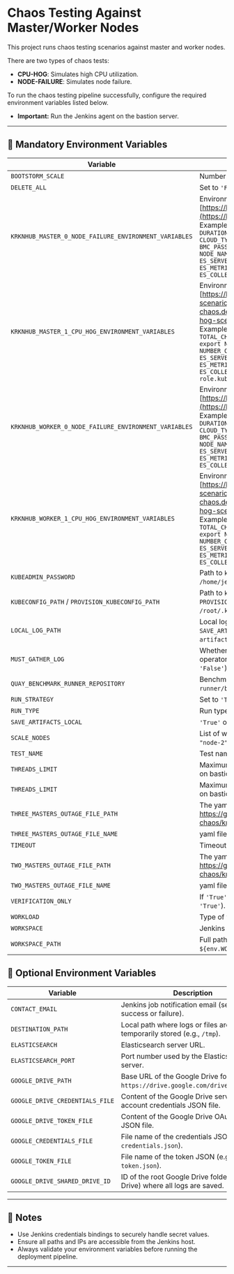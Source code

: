 # Chaos Testing Against Master/Worker Nodes

This project runs chaos testing scenarios against master and worker nodes.

There are two types of chaos tests:
- **CPU-HOG**: Simulates high CPU utilization.
- **NODE-FAILURE**: Simulates node failure.

To run the chaos testing pipeline successfully, configure the required environment variables listed below.

- **Important:** Run the Jenkins agent on the bastion server.

---

## 🚨 Mandatory Environment Variables

| Variable                                              | Description                                                                                                                                                                                                                                                                                                                                                                                                                                                                                                                                                                                                                                                                                                                 |
|-------------------------------------------------------|-----------------------------------------------------------------------------------------------------------------------------------------------------------------------------------------------------------------------------------------------------------------------------------------------------------------------------------------------------------------------------------------------------------------------------------------------------------------------------------------------------------------------------------------------------------------------------------------------------------------------------------------------------------------------------------------------------------------------------|
| `BOOTSTORM_SCALE`                                     | Number of VMs to launch during a bootstorm scenario (e.g., `120`).                                                                                                                                                                                                                                                                                                                                                                                                                                                                                                                                                                                                                                                          |
| `DELETE_ALL`                                          | Set to `'False'` to retain running VMs; `'True'` will delete them.                                                                                                                                                                                                                                                                                                                                                                                                                                                                                                                                                                                                                                                          |
| `KRKNHUB_MASTER_0_NODE_FAILURE_ENVIRONMENT_VARIABLES` | Environment variables for master node failure using krkn-hub:<br>[https://krkn-chaos.dev/docs/scenarios/node-scenarios/](https://krkn-chaos.dev/docs/scenarios/node-scenarios/)<br>Example: `export UUID="1234"; export TIMEOUT="3600"; export DURATION="600"; export TOTAL_CHAOS_DURATION="600"; export CLOUD_TYPE="bm"; export BMC_USER="user"; export BMC_PASSWORD="password"; export BMC_ADDR="ip"; export NODE_NAME="node-0"; export ENABLE_ES="True"; export ES_SERVER="elastic_server_name"; export ES_PORT="9200"; export ES_METRICS_INDEX="krkn-hub-master-failure-test"; export ES_COLLECT_METRICS="True"`                                                                                                        |
| `KRKNHUB_MASTER_1_CPU_HOG_ENVIRONMENT_VARIABLES`      | Environment variables for master CPU hog using krkn-hub:<br>[https://krkn-chaos.dev/docs/scenarios/hog-scenarios/cpu-hog-scenario/cpu-hog-scenario-krkn-hub/](https://krkn-chaos.dev/docs/scenarios/hog-scenarios/cpu-hog-scenario/cpu-hog-scenario-krkn-hub/)<br>Example: `export UUID="1234"; export TIMEOUT="3600"; export TOTAL_CHAOS_DURATION="600"; export NODE_CPU_PERCENTAGE="90"; export NODE_SELECTOR="kubernetes.io/hostname=node-1"; export NUMBER_OF_NODES="1"; export ENABLE_ES="True"; export ES_SERVER="elastic_server_name"; export ES_PORT="9200"; export ES_METRICS_INDEX="krkn-hub-master-cpu-hog-test"; export ES_COLLECT_METRICS="True"; export TAINTS=["node-role.kubernetes.io/master:NoSchedule"]` |
| `KRKNHUB_WORKER_0_NODE_FAILURE_ENVIRONMENT_VARIABLES` | Environment variables for worker node failure using krkn-hub:<br>[https://krkn-chaos.dev/docs/scenarios/node-scenarios/](https://krkn-chaos.dev/docs/scenarios/node-scenarios/)<br>Example: `export UUID="1234"; export TIMEOUT="3600"; export DURATION="600"; export TOTAL_CHAOS_DURATION="600"; export CLOUD_TYPE="bm"; export BMC_USER="user"; export BMC_PASSWORD="password"; export BMC_ADDR="ip"; export NODE_NAME="node-0"; export ENABLE_ES="True"; export ES_SERVER="elastic_server_name"; export ES_PORT="9200"; export ES_METRICS_INDEX="krkn-hub-worker-failure-test"; export ES_COLLECT_METRICS="True"`                                                                                                        |
| `KRKNHUB_WORKER_1_CPU_HOG_ENVIRONMENT_VARIABLES`      | Environment variables for worker CPU hog using krkn-hub:<br>[https://krkn-chaos.dev/docs/scenarios/hog-scenarios/cpu-hog-scenario/cpu-hog-scenario-krkn-hub/](https://krkn-chaos.dev/docs/scenarios/hog-scenarios/cpu-hog-scenario/cpu-hog-scenario-krkn-hub/)<br>Example: `export UUID="1234"; export TIMEOUT="3600"; export TOTAL_CHAOS_DURATION="600"; export NODE_CPU_PERCENTAGE="90"; export NODE_SELECTOR="kubernetes.io/hostname=node-1"; export NUMBER_OF_NODES="1"; export ENABLE_ES="True"; export ES_SERVER="elastic_server_name"; export ES_PORT="9200"; export ES_METRICS_INDEX="krkn-hub-worker-cpu-hog-test"; export ES_COLLECT_METRICS="True"`                                                              |
| `KUBEADMIN_PASSWORD`                                  | Path to `kubeadmin-password` file on the bastion host (e.g., `/home/jenkins/.kube/kubeadmin-password`).                                                                                                                                                                                                                                                                                                                                                                                                                                                                                                                                                                                                                     |
| `KUBECONFIG_PATH` / `PROVISION_KUBECONFIG_PATH`       | Path to `kubeconfig` file on the bastion host. Use `PROVISION_KUBECONFIG_PATH` during the provisioning phase (e.g., `/root/.kube/config`).                                                                                                                                                                                                                                                                                                                                                                                                                                                                                                                                                                                  |
| `LOCAL_LOG_PATH`                                      | Local log directory on bastion server for debugging. Must set `SAVE_ARTIFACTS_LOCAL='True'` (e.g., `/tmp/benchmark-runner-run-artifacts`).                                                                                                                                                                                                                                                                                                                                                                                                                                                                                                                                                                                  |
| `MUST_GATHER_LOG`                                     | Whether to collect must-gather logs for OCP and CNV/ODF operators on VM verification failure (`'True'` or `'False'`; default is `'False'`).                                                                                                                                                                                                                                                                                                                                                                                                                                                                                                                                                                                 |
| `QUAY_BENCHMARK_RUNNER_REPOSITORY`                    | Benchmark-runner image from Quay.io (e.g., `quay.io/benchmark-runner/benchmark-runner:latest`).                                                                                                                                                                                                                                                                                                                                                                                                                                                                                                                                                                                                                             |
| `RUN_STRATEGY`                                        | Set to `'True'` to apply `Always` runStrategy for NHC/FAR workloads.                                                                                                                                                                                                                                                                                                                                                                                                                                                                                                                                                                                                                                                        |
| `RUN_TYPE`                                            | Run type identifier, typically `'chaos_ci'` for log stamping.                                                                                                                                                                                                                                                                                                                                                                                                                                                                                                                                                                                                                                                               |
| `SAVE_ARTIFACTS_LOCAL`                                | `'True'` or `'False'` to save logs locally (default is `'False'`).                                                                                                                                                                                                                                                                                                                                                                                                                                                                                                                                                                                                                                                          |
| `SCALE_NODES`                                         | List of workload nodes to scale on (e.g., `["node-0", "node-1", "node-2"]`).                                                                                                                                                                                                                                                                                                                                                                                                                                                                                                                                                                                                                                                |
| `TEST_NAME`                                           | Test name                                                                                                                                                                                                                                                                                                                                                                                                                                                                                                                                                                                                                                                                                                                   |
| `THREADS_LIMIT`                                       | Maximum number of parallel threads for VM verification. Set based on bastion’s physical CPU count (e.g., `20`).                                                                                                                                                                                                                                                                                                                                                                                                                                                                                                                                                                                                             |
| `THREADS_LIMIT`                                       | Maximum number of parallel threads for VM verification. Set based on bastion’s physical CPU count (e.g., `20`).                                                                                                                                                                                                                                                                                                                                                                                                                                                                                                                                                                                                             |
| `THREE_MASTERS_OUTAGE_FILE_PATH`                      | The yaml file path, need to update 3 masters in yaml  (e.g. https://github.com/krkn-chaos/krkn/blob/main/scenarios/openshift/aws_node_scenarios.yml)                                                                                                                                                                                                                                                                                                                                                                                                                                                                                                                                                                        |
| `THREE_MASTERS_OUTAGE_FILE_NAME`                      | yaml filename (e.g. three-master-outage.yml)                                                                                                                                                                                                                                                                                                                                                                                                                                                                                                                                                                                                                                                                                |
| `TIMEOUT`                                             | Timeout for operations in seconds (e.g., `7200`).                                                                                                                                                                                                                                                                                                                                                                                                                                                                                                                                                                                                                                                                           |
| `TWO_MASTERS_OUTAGE_FILE_PATH`                        | The yaml file path, need to update 2 masters in yaml  (e.g. https://github.com/krkn-chaos/krkn/blob/main/scenarios/openshift/aws_node_scenarios.yml)                                                                                                                                                                                                                                                                                                                                                                                                                                                                                                                                                                        |
| `TWO_MASTERS_OUTAGE_FILE_NAME`                        | yaml filename (e.g. two-master-outage.yml)                                                                                                                                                                                                                                                                                                                                                                                                                                                                                                                                                                                                                                                                                  |
| `VERIFICATION_ONLY`                                   | If `'True'`, skips deployment and performs only verification (default is `'True'`).                                                                                                                                                                                                                                                                                                                                                                                                                                                                                                                                                                                                                                         |
| `WORKLOAD`                                            | Type of workload to run. Use `bootstorm_vm` to deploy Fedora 37 VMs.                                                                                                                                                                                                                                                                                                                                                                                                                                                                                                                                                                                                                                                        |
| `WORKSPACE`                                           | Jenkins workspace path on the bastion host (e.g., `/home/jenkins`).                                                                                                                                                                                                                                                                                                                                                                                                                                                                                                                                                                                                                                                         |
| `WORKSPACE_PATH`                                      | Full path to Jenkins job workspace (e.g., `${env.WORKSPACE}/workspace/${env.JOB_NAME}/`).                                                                                                                                                                                                                                                                                                                                                                                                                                                                                                                                                                                                                                   |

## 🔧 Optional Environment Variables
| Variable                  | Description                                                                            |
|---------------------------| -------------------------------------------------------------------------------------- |
| `CONTACT_EMAIL`           | Jenkins job notification email (sent on job success or failure).                       |
| `DESTINATION_PATH`        | Local path where logs or files are temporarily stored (e.g., `/tmp`).                  |
| `ELASTICSEARCH`           | Elasticsearch server URL.                                                              |
| `ELASTICSEARCH_PORT`      | Port number used by the Elasticsearch server.                                          |
| `GOOGLE_DRIVE_PATH`       | Base URL of the Google Drive folder (e.g., `https://drive.google.com/drive/folders/`). |
| `GOOGLE_DRIVE_CREDENTIALS_FILE` | Content of the Google Drive service account credentials JSON file.                     |
| `GOOGLE_DRIVE_TOKEN_FILE` | Content of the Google Drive OAuth token JSON file.                                     |
| `GOOGLE_CREDENTIALS_FILE` | File name of the credentials JSON (e.g., `credentials.json`).                          |
| `GOOGLE_TOKEN_FILE`       | File name of the token JSON (e.g., `token.json`).                                      |
| `GOOGLE_DRIVE_SHARED_DRIVE_ID` | ID of the root Google Drive folder (Shared Drive) where all logs are saved.            |

---

## 📌 Notes

- Use Jenkins credentials bindings to securely handle secret values.
- Ensure all paths and IPs are accessible from the Jenkins host.
- Always validate your environment variables before running the deployment pipeline.


---

